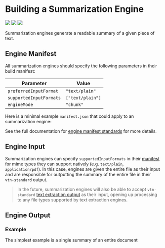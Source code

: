 # Building a Summarization Engine

![](badge/API/Partial/yellow)
![](badge/Search/No/red)
![](badge/UI/No/red)

Summarization engines generate a readable summary of a given piece of text.

## Engine Manifest

All summarization engines should specify the following parameters in their build manifest:

| Parameter | Value |
| --------- | ----- |
| `preferredInputFormat` | `"text/plain"` |
| `supportedInputFormats` | `["text/plain"]` |
| `engineMode` | `"chunk"` |

Here is a minimal example `manifest.json` that could apply to an summarization engine:

[](manifest.example.json ':include :type=code json')

See the full documentation for [engine manifest standards](/developer/engines/standards/engine-manifest/) for more details.

## Engine Input

Summarization engines can specify `supportedInputFormats` in their [manifest](/developer/engines/standards/engine-manifest/) for mime types they can support natively (e.g. `text/plain`, `application/pdf`).
In this case, engines are given the entire file as their input and are responsible for outputting the summary of the entire file in their `vtn-standard` output.

> In the future, summarization engines will also be able to accept `vtn-standard` [text extraction output](/developer/engines/cognitive/text/text-extraction/?id=engine-output) as their input, opening up processing to any file types supported by text extraction engines.

## Engine Output

### Example

The simplest example is a single summary of an entire document

[](vtn-standard-simple.example.json ':include :type=code json')

<!--TODO: Technically, summary also exists on the series array object but there doesn't seem like many use cases for that.-->
<!--TODO: Consider adding summary to the object array so it can be specified on a per-phrase basis.-->
